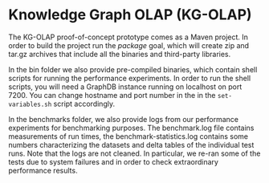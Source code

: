 # Knowledge Graph OLAP (KG-OLAP)

The KG-OLAP proof-of-concept prototype comes as a Maven project. In order to build the project run the *package* goal, which will create zip and tar.gz archives that include all the binaries and third-party libraries.

In the bin folder we also provide pre-compiled binaries, which contain shell scripts for running the performance experiments. In order to run the shell scripts, you will need a GraphDB instance running on localhost on port 7200. You can change hostname and port number in the in the `set-variables.sh` script accordingly.

In the benchmarks folder, we also provide logs from our performance experiments for benchmarking purposes. The benchmark.log file contains measurements of run times, the benchmark-statistics.log contains some numbers characterizing the datasets and delta tables of the individual test runs. Note that the logs are not cleaned. In particular, we re-ran some of the tests due to system failures and in order to check extraordinary performance results.
